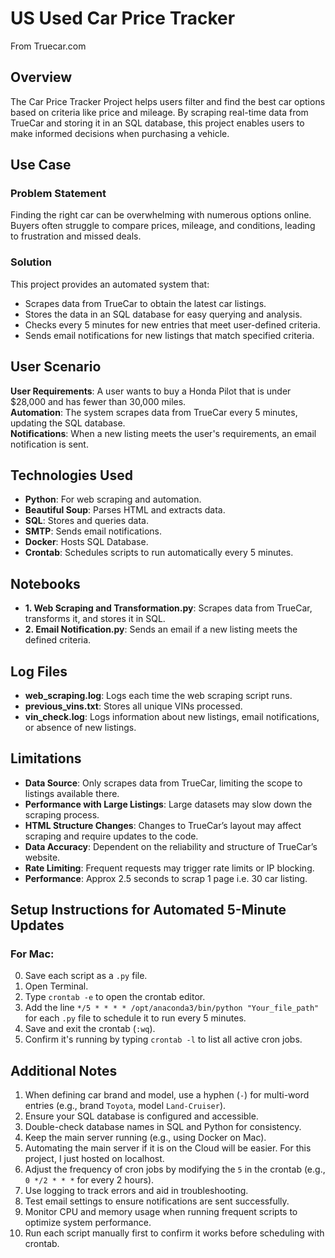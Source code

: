 # US Used Car Price Tracker
From Truecar.com

## Overview
The Car Price Tracker Project helps users filter and find the best car options based on criteria like price and mileage. By scraping real-time data from TrueCar and storing it in an SQL database, this project enables users to make informed decisions when purchasing a vehicle.

## Use Case

### Problem Statement
Finding the right car can be overwhelming with numerous options online. Buyers often struggle to compare prices, mileage, and conditions, leading to frustration and missed deals.

### Solution
This project provides an automated system that:
- Scrapes data from TrueCar to obtain the latest car listings.
- Stores the data in an SQL database for easy querying and analysis.
- Checks every 5 minutes for new entries that meet user-defined criteria.
- Sends email notifications for new listings that match specified criteria.

## User Scenario
**User Requirements**: A user wants to buy a Honda Pilot that is under $28,000 and has fewer than 30,000 miles.  
**Automation**: The system scrapes data from TrueCar every 5 minutes, updating the SQL database.  
**Notifications**: When a new listing meets the user's requirements, an email notification is sent.

## Technologies Used
- **Python**: For web scraping and automation.
- **Beautiful Soup**: Parses HTML and extracts data.
- **SQL**: Stores and queries data.
- **SMTP**: Sends email notifications.
- **Docker**: Hosts SQL Database.
- **Crontab**: Schedules scripts to run automatically every 5 minutes.

## Notebooks
- **1. Web Scraping and Transformation.py**: Scrapes data from TrueCar, transforms it, and stores it in SQL.
- **2. Email Notification.py**: Sends an email if a new listing meets the defined criteria.

## Log Files
- **web_scraping.log**: Logs each time the web scraping script runs.
- **previous_vins.txt**: Stores all unique VINs processed.
- **vin_check.log**: Logs information about new listings, email notifications, or absence of new listings.

## Limitations
- **Data Source**: Only scrapes data from TrueCar, limiting the scope to listings available there.
- **Performance with Large Listings**: Large datasets may slow down the scraping process.
- **HTML Structure Changes**: Changes to TrueCar’s layout may affect scraping and require updates to the code.
- **Data Accuracy**: Dependent on the reliability and structure of TrueCar’s website.
- **Rate Limiting**: Frequent requests may trigger rate limits or IP blocking.
- **Performance**: Approx 2.5 seconds to scrap 1 page i.e. 30 car listing.

## Setup Instructions for Automated 5-Minute Updates

### For Mac:
0. Save each script as a `.py` file.
1. Open Terminal.
2. Type `crontab -e` to open the crontab editor.
3. Add the line `*/5 * * * * /opt/anaconda3/bin/python "Your_file_path"` for each `.py` file to schedule it to run every 5 minutes.
4. Save and exit the crontab (`:wq`).
5. Confirm it's running by typing `crontab -l` to list all active cron jobs.

## Additional Notes
1. When defining car brand and model, use a hyphen (`-`) for multi-word entries (e.g., brand `Toyota`, model `Land-Cruiser`).
2. Ensure your SQL database is configured and accessible.
3. Double-check database names in SQL and Python for consistency.
4. Keep the main server running (e.g., using Docker on Mac).
5. Automating the main server if it is on the Cloud will be easier. For this project, I just hosted on localhost.
6. Adjust the frequency of cron jobs by modifying the `5` in the crontab (e.g., `0 */2 * * *` for every 2 hours).
7. Use logging to track errors and aid in troubleshooting.
8. Test email settings to ensure notifications are sent successfully.
9. Monitor CPU and memory usage when running frequent scripts to optimize system performance.
10. Run each script manually first to confirm it works before scheduling with crontab.
